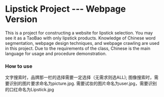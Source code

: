 # Lipstick Project --- Webpage Version

This is a project for constructing a website for lipstick selection. You may see it as a TaoBao with only lipstick products. Knowledge of Chinese word segmentation, webpage design techniques, and webpage crawling are used in this project. Due to the requirements of the class, Chinese is the main language for usage and procedure demonstration.

### How to use

文字搜索时，品牌那一栏的选择需要一定选择（无需求则选ALL);
图像搜索时，需要识别的图片要求命名为picture.jpg. 需要试妆的图片命名为user.jpg，需要识别的口红命名为Lipstick.jpg




